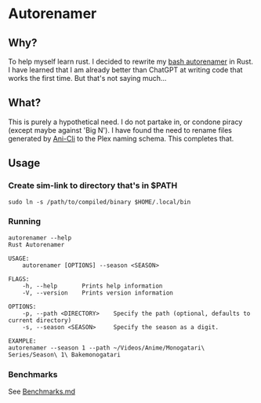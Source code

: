 # Autorenamer

## Why?

To help myself learn rust. I decided to rewrite my [bash autorenamer](https://github.com/HirschBerge/Scripts/blob/NixOS_Dekstop_Wayland/autorenamer.sh) in Rust. I have learned that I am already better than ChatGPT at writing code that works the first time. But that's not saying much...

## What?

This is purely a hypothetical need. I do not partake in, or condone piracy (except maybe against 'Big N'). I have found the need to rename files generated by [Ani-Cli](https://github.com/pystardust/ani-cli) to the Plex naming schema. This completes that.

## Usage

### Create sim-link to directory that's in $PATH

`sudo ln -s /path/to/compiled/binary $HOME/.local/bin`

### Running

```
autorenamer --help
Rust Autorenamer 

USAGE:
    autorenamer [OPTIONS] --season <SEASON>

FLAGS:
    -h, --help       Prints help information
    -V, --version    Prints version information

OPTIONS:
    -p, --path <DIRECTORY>    Specify the path (optional, defaults to current directory)
    -s, --season <SEASON>     Specify the season as a digit.

EXAMPLE:
autorenamer --season 1 --path ~/Videos/Anime/Monogatari\ Series/Season\ 1\ Bakemonogatari
```

### Benchmarks
See [Benchmarks.md](./Benchmarks.md)
